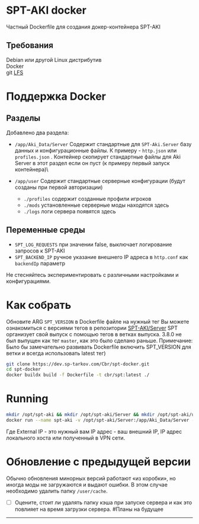 # SPT-AKI docker
Частный Dockerfile для создания докер-контейнера SPT-AKI

## Требования

Debian или другой Linux дистрибутив\
Docker\
git [LFS](https://git-lfs.github.com/)

# Поддержка Docker

## Разделы
Добавлено два раздела:
- `/app/Aki_Data/Server` Содержит стандартные для `SPT-Aki.Server` базу данных и конфигурационные файлы. К примеру - `http.json` или `profiles.json` .
    Контейнер скопирует стандартные файлы для Aki Server в этот раздел если он пуст (к примеру первый запуск контейнера)\

- `/app/user` Содержит стандартные серверные конфигурации (будут созданы при первой авторизации)
    - `./profiles` содержит созданные профили игроков
    - `./mods` установленные серверные моды находятся здесь
    - `./logs` логи сервера появятся здесь

## Переменные среды
- `SPT_LOG_REQUESTS` при значении false, выключает логирование запросов к SPT-AKI
- `SPT_BACKEND_IP` ручное указание внешнего IP адреса в `http.conf` как `backendIp` параметр

Не стесняйтесь экспериментировать с различными настройками и конфигурациями.

# Как собрать

Обновите ARG `SPT_VERSION` в Dockerfile файле на нужный тег
Вы можете ознакомиться с версиями тегов в репозитории [SPT-AKI/Server](https://dev.sp-tarkov.com/SPT-AKI/Server/src/branch/master)
SPT организует свой выпуск с помощью тегов в ветках выпуска. 3.8.0 не был выпущен как тег `master`, как это было сделано раньше. 
Примечание: Было бы замечательно развивать Dockerfile включить SPT_VERSION для ветки и всегда использовать latest тег) 

```bash
git clone https://dev.sp-tarkov.com/Cbr/spt-docker.git
cd spt-docker
docker buildx build -f Dockerfile -t cbr/spt:latest ./
```

# Running

```bash
mkdir /opt/spt-aki && mkdir /opt/spt-aki/Server && mkdir /opt/spt-aki/user
docker run --name spt-aki -v /opt/spt-aki/Server:/app/Aki_Data/Server -v /opt/spt-aki/user:/app/user -e SPT_LOG_REQUESTS=false -e SPT_BACKEND_IP='External IP' -p 6969:6969 cbr/spt:latest -d
```

Где External IP - это нужный вам IP адрес - ваш внешний IP, IP адрес локального хоста или полученный в VPN сети.

# Обновление с предыдущей версии

Обычно обновления минорных версий работают «из коробки», но иногда моды не загружаются и выдают ошибки. В этом случае необходимо удалить папку `/user/cache`.

- [ ] Оцените, стоит ли удалять папку кэша при запуске сервера и как это повлияет на время загрузки сервера. #Планы на будущее
---

